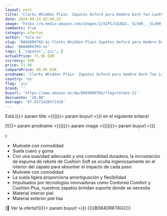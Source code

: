```yaml
---
layout: post
title: 'Clarks Whiddon Plain  Zapatos Oxford para Hombre Dark Tan Leather  41 EU'
date: 2024-09-23 02:46:23
image: 'https://m.media-amazon.com/images/I/41PIJlQJB2L._SL500_._SL400_.jpg'
comments: true
category: ofertas
author: 'tole.es'
slug: 'B084DR6TKG-es Clarks Whiddon Plain Zapatos Oxford para Hombre Dark Tan...'
sku: 'B084DR6TKG-es'
tags: [ 'zapatos','🇪🇸', ]
actualPrice: 71.96 EUR
currency: EUR
price: 71.96
comparePrice: 89.95 EUR
prodname: 'Clarks Whiddon Plain  Zapatos Oxford para Hombre Dark Tan Leather  41 EU'
country: 'es'
flag: '🇪🇸'
brand: ''
buyurl: 'https://www.amazon.es/dp/B084DR6TKG/?tag=tolees-21'
descuento: '20.00'
average: '67.0371428571428'
---
```


Está [{{< param title >}}]({{< param buyurl >}}) en el siguiente enlace!

[![{{< param prodname >}}]({{< param image >}})]({{< param buyurl >}})

ℹ️:

- Muévete con comodidad
- Suela cuero y goma
- Con una suavidad adecuado y una comodidad duradera, la incrustación de espuma de rebote de Cushion Soft se oculta ingeniosamente en el interior del zapato para absorber el impacto de cada paso
- Muévete con comodidad
- La suela ligera proporciona amortiguación y flexibilidad
- Impulsados por tecnologías innovadoras como Contored Comfort y Cushion Plus, nuestros zapatos brindan soporte donde se necesita
- Material interior piel
- Material exterior piel lisa

[🛒 Ver la oferta!!]({{< param buyurl >}})
{{<world>}}B084DR6TKG{{</world>}}
